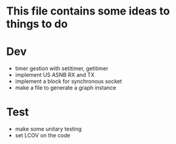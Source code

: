 # This file contains some ideas to things to do

# Dev
- timer gestion with setitimer, getitimer
- implement US ASNB RX and TX
- implement a block for synchronous socket
- make a file to generate a graph instance

# Test
- make some unitary testing
- set LCOV on the code

